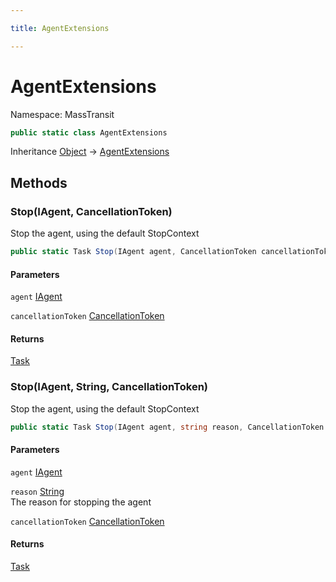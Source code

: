```yaml
---

title: AgentExtensions

---
```


# AgentExtensions

Namespace: MassTransit

```csharp
public static class AgentExtensions
```

Inheritance [Object](https://learn.microsoft.com/en-us/dotnet/api/system.object) → [AgentExtensions](../masstransit/agentextensions)

## Methods

### **Stop(IAgent, CancellationToken)**

Stop the agent, using the default StopContext

```csharp
public static Task Stop(IAgent agent, CancellationToken cancellationToken)
```

#### Parameters

`agent` [IAgent](../masstransit/iagent)<br/>

`cancellationToken` [CancellationToken](https://learn.microsoft.com/en-us/dotnet/api/system.threading.cancellationtoken)<br/>

#### Returns

[Task](https://learn.microsoft.com/en-us/dotnet/api/system.threading.tasks.task)<br/>

### **Stop(IAgent, String, CancellationToken)**

Stop the agent, using the default StopContext

```csharp
public static Task Stop(IAgent agent, string reason, CancellationToken cancellationToken)
```

#### Parameters

`agent` [IAgent](../masstransit/iagent)<br/>

`reason` [String](https://learn.microsoft.com/en-us/dotnet/api/system.string)<br/>
The reason for stopping the agent

`cancellationToken` [CancellationToken](https://learn.microsoft.com/en-us/dotnet/api/system.threading.cancellationtoken)<br/>

#### Returns

[Task](https://learn.microsoft.com/en-us/dotnet/api/system.threading.tasks.task)<br/>
